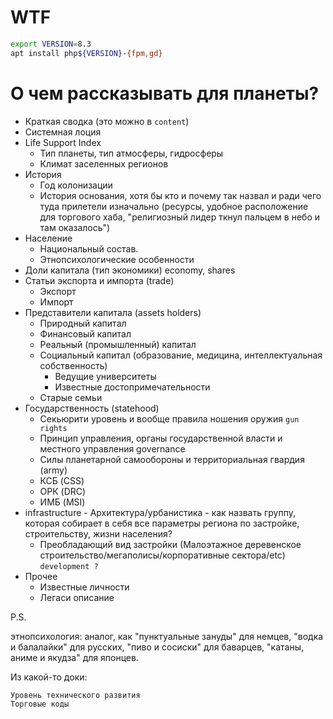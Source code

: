 # WTF

```bash
export VERSION=8.3
apt install php${VERSION}-{fpm,gd}


```


# О чем рассказывать для планеты?

- Краткая сводка (это можно в `content`)
- Системная лоция
- Life Support Index
  - Тип планеты, тип атмосферы, гидросферы  
  - Климат заселенных регионов
- История
  - Год колонизации 
  - История основания, хотя бы кто и почему так назвал и ради чего туда прилетели изначально (ресурсы, удобное расположение для торгового хаба, "религиозный лидер ткнул пальцем в небо и там оказалось")
- Население
  - Национальный состав.
  - Этнопсихологические особенности
- Доли капитала (тип экономики) economy, shares
- Статьи экспорта и импорта (trade)
  - Экспорт
  - Импорт
- Представители капитала (assets holders)
  - Природный капитал
  - Финансовый капитал
  - Реальный (промышленный) капитал
  - Социальный капитал (образование, медицина, интеллектуальная собственность)
    - Ведущие университеты
    - Известные достопримечательности
  - Старые семьи
- Государственность (statehood)
  - Секьюрити уровень и вообще правила ношения оружия `gun rights`
  - Принцип управления, органы государственной власти и местного управления  governance
  - Силы планетарной самообороны и территориальная гвардия (army)
  - КСБ (CSS)
  - ОРК (DRC)
  - ИМБ (MSI)
- infrastructure - Архитектура/урбанистика - как назвать группу, которая собирает в себя все параметры региона по застройке, строительству, жизни населения?
  - Преобладающий вид застройки (Малоэтажное деревенское строительство/мегаполисы/корпоративные сектора/etc) `development ?`
- Прочее
  - Известные личности
  - Легаси описание
  


P.S.

этнопсихология: аналог, как "пунктуальные зануды" для немцев,  "водка и балалайки" для русских, "пиво и сосиски" для баварцев, "катаны, аниме и якудза" для японцев.

Из какой-то доки:

    Уровень технического развития
    Торговые коды




